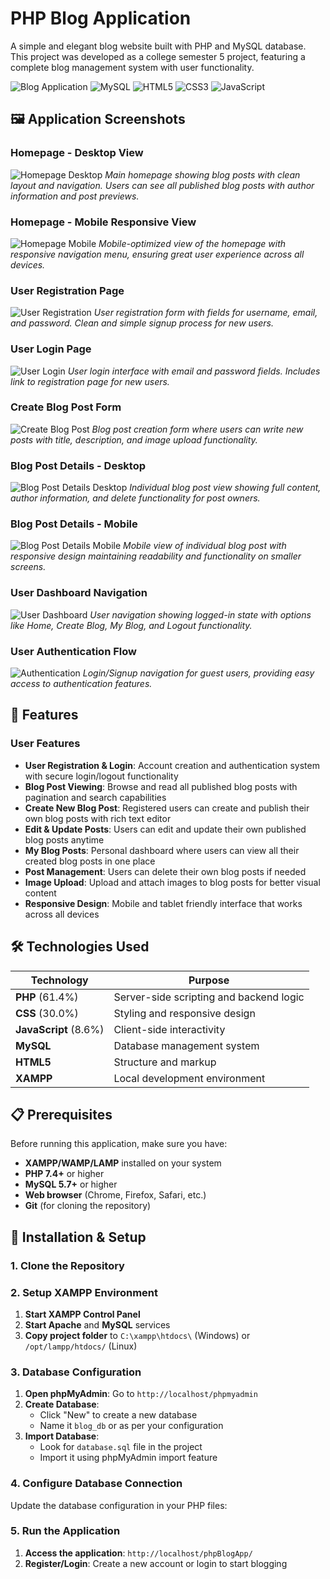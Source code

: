 # PHP Blog Application

A simple and elegant blog website built with PHP and MySQL database. This project was developed as a college semester 5 project, featuring a complete blog management system with user functionality.

![Blog Application](https://img.shields.io/badge/PHP-777BB4?style=for-the-badge&logo=php&logoColor=white)
![MySQL](https://img.shields.io/badge/MySQL-4479A1?style=for-the-badge&logo=mysql&logoColor=white)
![HTML5](https://img.shields.io/badge/HTML5-E34F26?style=for-the-badge&logo=html5&logoColor=white)
![CSS3](https://img.shields.io/badge/CSS3-1572B6?style=for-the-badge&logo=css3&logoColor=white)
![JavaScript](https://img.shields.io/badge/JavaScript-F7DF1E?style=for-the-badge&logo=javascript&logoColor=black)

## 🖼️ Application Screenshots

### Homepage - Desktop View
![Homepage Desktop](https://github.com/hardipsolanki22/phpBlogApp/blob/96fcd2a08cb3372a0cee6845c7384f15e3c08f67/screenshots/Screenshot%20(560).png)
*Main homepage showing blog posts with clean layout and navigation. Users can see all published blog posts with author information and post previews.*

### Homepage - Mobile Responsive View  
![Homepage Mobile](https://github.com/hardipsolanki22/phpBlogApp/blob/96fcd2a08cb3372a0cee6845c7384f15e3c08f67/screenshots/Screenshot%20(564).png)
*Mobile-optimized view of the homepage with responsive navigation menu, ensuring great user experience across all devices.*

### User Registration Page
![User Registration](https://github.com/hardipsolanki22/phpBlogApp/blob/96fcd2a08cb3372a0cee6845c7384f15e3c08f67/screenshots/Screenshot%20(558).png)
*User registration form with fields for username, email, and password. Clean and simple signup process for new users.*

### User Login Page
![User Login](https://github.com/hardipsolanki22/phpBlogApp/blob/96fcd2a08cb3372a0cee6845c7384f15e3c08f67/screenshots/Screenshot%20(557).png)
*User login interface with email and password fields. Includes link to registration page for new users.*

### Create Blog Post Form
![Create Blog Post](https://github.com/hardipsolanki22/phpBlogApp/blob/96fcd2a08cb3372a0cee6845c7384f15e3c08f67/screenshots/Screenshot%20(559).png)
*Blog post creation form where users can write new posts with title, description, and image upload functionality.*

### Blog Post Details - Desktop
![Blog Post Details Desktop](https://github.com/hardipsolanki22/phpBlogApp/blob/96fcd2a08cb3372a0cee6845c7384f15e3c08f67/screenshots/Screenshot%20(562).png)
*Individual blog post view showing full content, author information, and delete functionality for post owners.*

### Blog Post Details - Mobile
![Blog Post Details Mobile](https://github.com/hardipsolanki22/phpBlogApp/blob/96fcd2a08cb3372a0cee6845c7384f15e3c08f67/screenshots/Screenshot%20(563).png)
*Mobile view of individual blog post with responsive design maintaining readability and functionality on smaller screens.*

### User Dashboard Navigation
![User Dashboard](https://github.com/hardipsolanki22/phpBlogApp/blob/96fcd2a08cb3372a0cee6845c7384f15e3c08f67/screenshots/Screenshot%20(561).png)
*User navigation showing logged-in state with options like Home, Create Blog, My Blog, and Logout functionality.*

### User Authentication Flow
![Authentication](https://github.com/hardipsolanki22/phpBlogApp/blob/96fcd2a08cb3372a0cee6845c7384f15e3c08f67/screenshots/Screenshot%20(558).png)
*Login/Signup navigation for guest users, providing easy access to authentication features.*

## 🚀 Features

### User Features
- **User Registration & Login**: Account creation and authentication system with secure login/logout functionality
- **Blog Post Viewing**: Browse and read all published blog posts with pagination and search capabilities
- **Create New Blog Post**: Registered users can create and publish their own blog posts with rich text editor
- **Edit & Update Posts**: Users can edit and update their own published blog posts anytime
- **My Blog Posts**: Personal dashboard where users can view all their created blog posts in one place
- **Post Management**: Users can delete their own blog posts if needed
- **Image Upload**: Upload and attach images to blog posts for better visual content
- **Responsive Design**: Mobile and tablet friendly interface that works across all devices

## 🛠️ Technologies Used

| Technology | Purpose |
|------------|---------|
| **PHP** (61.4%) | Server-side scripting and backend logic |
| **CSS** (30.0%) | Styling and responsive design |
| **JavaScript** (8.6%) | Client-side interactivity |
| **MySQL** | Database management system |
| **HTML5** | Structure and markup |
| **XAMPP** | Local development environment |

## 📋 Prerequisites

Before running this application, make sure you have:

- **XAMPP/WAMP/LAMP** installed on your system
- **PHP 7.4+** or higher
- **MySQL 5.7+** or higher
- **Web browser** (Chrome, Firefox, Safari, etc.)
- **Git** (for cloning the repository)

## 🔧 Installation & Setup

### 1. Clone the Repository

### 2. Setup XAMPP Environment

1. **Start XAMPP Control Panel**
2. **Start Apache** and **MySQL** services
3. **Copy project folder** to `C:\xampp\htdocs\` (Windows) or `/opt/lampp/htdocs/` (Linux)

### 3. Database Configuration

1. **Open phpMyAdmin**: Go to `http://localhost/phpmyadmin`
2. **Create Database**:
   - Click "New" to create a new database
   - Name it `blog_db` or as per your configuration
3. **Import Database**:
   - Look for `database.sql` file in the project
   - Import it using phpMyAdmin import feature

### 4. Configure Database Connection

Update the database configuration in your PHP files:

### 5. Run the Application

1. **Access the application**: `http://localhost/phpBlogApp/`
2. **Register/Login**: Create a new account or login to start blogging